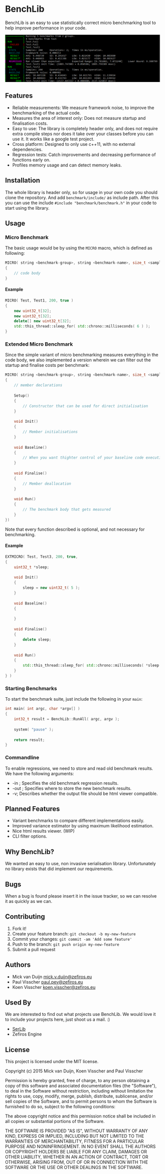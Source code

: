 # BenchLib
BenchLib is an easy to use statistically correct micro benchmarking tool to help improve performance in your code.

![Screen Shot](docs/results.png)

## Features
* Reliable measurements: We measure framework noise, to improve the benchmarking of the actual code.
* Measures the area of interest only: Does not measure startup and finalisation costs.
* Easy to use: The library is completely header only, and does not require extra compile steps nor does it take over
  your classes before you can use it. It works like a google test project.
* Cross platform: Designed to only use c++11, with no external dependencies.
* Regression tests: Catch improvements and decreasing performance of functions early on.
* Profiles memory usage and can detect memory leaks.

## Installation
The whole library is header only, so for usage in your own code you should clone the repository. And add `benchmark/include/` as include path.
After this you can use the include `#include "benchmark/benchmark.h"` in your code to start using the library.

## Usage

### Micro Benchmark
The basic usage would be by using the `MICRO` macro, which is defined as following:

```C++
MICRO( string <benchmark-group>, string <benchmark-name>, size_t <sample-count>, bool <memoryProfiling> )
{
	// code body
}
```

#### Example

```C++
MICRO( Test, Test1, 200, true )
{
    new uint32_t[32];
    new uint32_t[32];
    delete[] new uint32_t[32];
    std::this_thread::sleep_for( std::chrono::milliseconds( 6 ) );
}
```

### Extended Micro Benchmark
Since the simple variant of micro benchmarking measures everything in the code body, we also implemented a version
wherein we can filter out the startup and finalise costs per benchmark:

```C++
MICRO( string <benchmark-group>, string <benchmark-name>, size_t <sample-count>, bool <memoryProfiling>,
{
	// member declarations
	
	Setup()
	{
		// Constructor that can be used for direct initialisation
	}
	
	void Init()
	{
		// Member initialisations
	}
	
	void Baseline()
	{
		// When you want thighter control of your baseline code execution
	}
	
	void Finalise()
	{
		// Member deallocation
	}
	
	void Run()
	{
		// The benchmark body that gets measured
	}
})
```
Note that every function described is optional, and not necessary for benchmarking.

#### Example
```C++
EXTMICRO( Test, Test3, 200, true,
{
    uint32_t *sleep;

    void Init()
    {
        sleep = new uint32_t( 5 );
    }

    void Baseline()
    {

    }

    void Finalise()
    {
        delete sleep;
    }

    void Run()
    {
        std::this_thread::sleep_for( std::chrono::milliseconds( *sleep ) );
    }
} )
```

### Starting Benchmarks
To start the benchmark suite, just include the following in your `main`:

```C++
int main( int argc, char *argv[] )
{
    int32_t result = BenchLib::RunAll( argc, argv );

    system( "pause" );

    return result;
}
```

### Commandline
To enable regressions, we need to store and read old benchmark results. We have the following arguments:

* -in <file>; Specifies the old benchmark regression results.
* -out <file>; Specifies where to store the new benchmark results.
* -v; Describes whether the output file should be html viewer compatible.

## Planned Features
* Variant benchmarks to compare different implementations easily.
* Improved variance estimator by using maximum likelihood estimation.
* Nice html results viewer. (WIP)
* CLI filter options.

## Why BenchLib?
We wanted an easy to use, non invasive serialisation library. Unfortunately no library exists that did implement
our requirements.

## Bugs
When a bug is found please insert it in the issue tracker, so we can resolve it as quickly as we can.

## Contributing
1. Fork it!
2. Create your feature branch: `git checkout -b my-new-feature`
3. Commit your changes: `git commit -am 'Add some feature'`
4. Push to the branch: `git push origin my-new-feature`
5. Submit a pull request

## Authors
* Mick van Duijn <mick.v.duijn@zefiros.eu>
* Paul Visscher <paul.pev@zefiros.eu>
* Koen Visscher <koen.visscher@zefiros.eu>

## Used By
We are interested  to find out what projects use BenchLib. We would love it to include your projects here, 
just shoot us a mail. :)
 
* [SerLib](https://github.com/Zefiros-Software/SerLib)
* Zefiros Engine

## License
This project is licensed under the MIT license.

Copyright (c) 2015 Mick van Duijn, Koen Visscher and Paul Visscher

Permission is hereby granted, free of charge, to any person obtaining a copy
of this software and associated documentation files (the "Software"), to deal
in the Software without restriction, including without limitation the rights
to use, copy, modify, merge, publish, distribute, sublicense, and/or sell
copies of the Software, and to permit persons to whom the Software is
furnished to do so, subject to the following conditions:

The above copyright notice and this permission notice shall be included in
all copies or substantial portions of the Software.

THE SOFTWARE IS PROVIDED "AS IS", WITHOUT WARRANTY OF ANY KIND, EXPRESS OR
IMPLIED, INCLUDING BUT NOT LIMITED TO THE WARRANTIES OF MERCHANTABILITY,
FITNESS FOR A PARTICULAR PURPOSE AND NONINFRINGEMENT. IN NO EVENT SHALL THE
AUTHORS OR COPYRIGHT HOLDERS BE LIABLE FOR ANY CLAIM, DAMAGES OR OTHER
LIABILITY, WHETHER IN AN ACTION OF CONTRACT, TORT OR OTHERWISE, ARISING FROM,
OUT OF OR IN CONNECTION WITH THE SOFTWARE OR THE USE OR OTHER DEALINGS IN
THE SOFTWARE.
